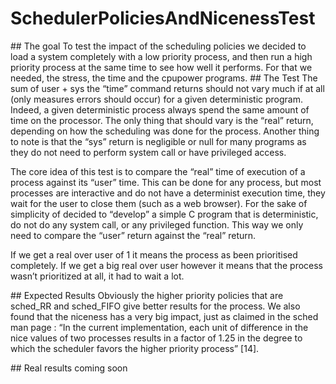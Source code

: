 # SchedulerPoliciesAndNicenessTest
## The goal
To test the impact of the scheduling policies we decided to load a system completely with a low priority process, and then run a high priority process at the same time to see how well it performs. For that we needed, the stress,  the time and the cpupower programs.
## The Test
The sum of user + sys the “time” command returns should not vary much if at all (only measures errors should occur) for a given deterministic program. Indeed, a given deterministic process always spend the same amount of time on the processor. The only thing that should vary is the “real” return, depending on how the scheduling was done for the process. Another thing to note is that the “sys” return is negligible or null for many programs as they do not need to perform system call or have privileged access.

The core idea of this test is to compare the “real” time of execution of a process against its “user” time. This can be done for any process, but most processes are interactive and do not have a determinist execution time, they wait for the user to close them (such as a web browser). For the sake of simplicity of decided to “develop” a simple C program that is deterministic, do not do any system call, or any privileged function. This way we only need to compare the “user” return against the “real” return.

If we get a real over user of 1 it means the process as been prioritised completely.
If we get a big real over user however it means that the process wasn’t prioritized at all, it had to wait a lot.

## Expected Results
Obviously the higher priority policies that are sched_RR and sched_FIFO give better results for the process. We also found that the niceness has a very big impact, just as claimed in the sched man page : “In the current implementation, each unit of difference in the nice values of two processes results in a factor of 1.25 in the degree to which the  scheduler  favors  the  higher  priority  process” [14].

## Real results coming soon
